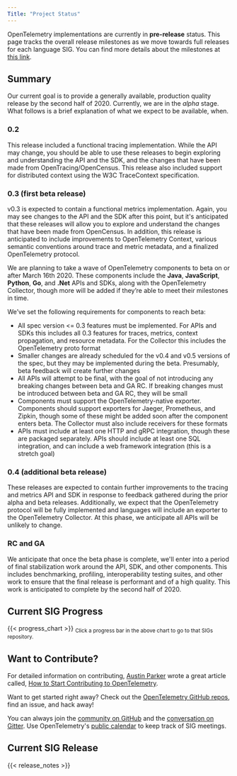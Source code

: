 ```yaml
---
Title: "Project Status"
---
```


OpenTelemetry implementations are currently in **pre-release** status. This page tracks the overall release milestones as we move towards full releases for each language SIG. You can find more details about the milestones at [this link](https://github.com/open-telemetry/opentelemetry-specification/blob/master/milestones.md).

## Summary
Our current goal is to provide a generally available, production quality release by the second half of 2020. Currently, we are in the _alpha_ stage. What follows is a brief explanation of what we expect to be available, when.

### 0.2
This release included a functional tracing implementation. While the API may change, you should be able to use these releases to begin exploring and understanding the API and the SDK, and the changes that have been made from OpenTracing/OpenCensus. This release also included support for distributed context using the W3C TraceContext specification.

### 0.3 (first beta release)
v0.3 is expected to contain a functional metrics implementation. Again, you may see changes to the API and the SDK after this point, but it's anticipated that these releases will allow you to explore and understand the changes that have been made from OpenCensus. In addition, this release is anticipated to include improvements to OpenTelemetry Context, various semantic conventions around trace and metric metadata, and a finalized OpenTelemetry protocol.

We are planning to take a wave of OpenTelemetry components to beta on or after March 16th 2020. These components include the **Java**, **JavaScript**, **Python**, **Go**, and **.Net** APIs and SDKs, along with the OpenTelemetry Collector, though more will be added if they’re able to meet their milestones in time.

We’ve set the following requirements for components to reach beta:

* All spec version <= 0.3 features must be implemented. For APIs and SDKs this includes all 0.3 features for traces, metrics, context propagation, and resource metadata. For the Collector this includes the OpenTelemetry proto format
* Smaller changes are already scheduled for the v0.4 and v0.5 versions of the spec, but they may be implemented during the beta. Presumably, beta feedback will create further changes
* All APIs will attempt to be final, with the goal of not introducing any breaking changes between beta and GA RC. If breaking changes must be introduced between beta and GA RC, they will be small
* Components must support the OpenTelemetry-native exporter. Components should support exporters for Jaeger, Prometheus, and Zipkin, though some of these might be added soon after the component enters beta. The Collector must also include receivers for these formats
* APIs must include at least one HTTP and gRPC integration, though these are packaged separately. APIs should include at least one SQL integration, and can include a web framework integration (this is a stretch goal)

### 0.4 (additional beta release)
These releases are expected to contain further improvements to the tracing and metrics API and SDK in response to feedback gathered during the prior alpha and beta releases. Additionally, we expect that the OpenTelemetry protocol will be fully implemented and languages will include an exporter to the OpenTelemetry Collector. At this phase, we anticipate all APIs will be unlikely to change.

### RC and GA
We anticipate that once the beta phase is complete, we'll enter into a period of final stabilization work around the API, SDK, and other components. This includes benchmarking, profiling, interoperability testing suites, and other work to ensure that the final release is performant and of a high quality. This work is anticipated to complete by the second half of 2020.

## Current SIG Progress
{{< progress_chart >}}
<sub>Click a progress bar in the above chart to go to that SIGs repository.</sub>

## Want to Contribute?

For detailed information on contributing, [Austin Parker](https://twitter.com/austinlparker) wrote a great article called, [How to Start Contributing to OpenTelemetry](https://medium.com/opentelemetry/how-to-start-contributing-to-opentelemetry-b23991ad91f4).

Want to get started right away? Check out the [OpenTelemetry GitHub repos](https://github.com/open-telemetry), find an issue, and hack away!

You can always join the [community on GitHub](https://github.com/open-telemetry/community) and the [conversation on Gitter](https://gitter.im/open-telemetry/community). Use OpenTelemetry's [public calendar](https://calendar.google.com/calendar?cid=Z29vZ2xlLmNvbV9iNzllM2U5MGo3YmJzYTJuMnA1YW41bGY2MEBncm91cC5jYWxlbmRhci5nb29nbGUuY29t
) to keep track of SIG meetings.

## Current SIG Release
{{< release_notes >}}
